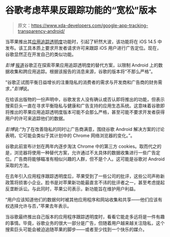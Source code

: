 # 谷歌考虑苹果反跟踪功能的“宽松”版本

> 原文：<https://www.xda-developers.com/google-app-tracking-transparency-android/>

当苹果推出其[应用追踪透明度](https://developer.apple.com/documentation/apptrackingtransparency)功能时，引起了轩然大波，该功能将在 iOS 14.5 中发布。该工具本质上要求开发者请求许可来跟踪 iOS 用户进行广告定位。现在，谷歌显然正在开发自己的类似功能。

*彭博* [报道](https://www.bloomberg.com/news/articles/2021-02-04/google-explores-alternative-to-apple-s-new-anti-tracking-feature?sref=9hGJlFio)谷歌正在探索苹果应用追踪透明度的替代方案，以限制 Android 上的数据收集和跨应用追踪。根据该报告的消息来源，谷歌的版本将“不那么严格”。

“谷歌正试图平衡日益增长的注重隐私的消费者的需求与开发商和广告商的财务需求，”*彭博*说。

在给该出版物的一份声明中，谷歌发言人没有确认或否认即将推出的功能，但表示搜索巨头一直在寻求平衡隐私与健康和广告支持的应用生态系统。这意味着谷歌即将推出的苹果应用追踪透明度版本可能不会那么严格，甚至可能不要求开发者获得用户的许可来追踪他们的数据。

*彭博*说:“为了在改善隐私的同时让广告商满意，围绕谷歌 Android 解决方案的讨论表明，它可能会类似于其计划中的 Chrome 网络浏览器的变化。”。

谷歌此前宣布计划在两年内逐步淘汰 Chrome 中的第三方 cookies。取而代之的是，浏览器将使用一种替代方案，允许通过不太具体的数据收集进行一些广告定位。广告商将能够瞄准有相似兴趣的人群，但不是个人。这可能是谷歌对 Android 采取的方法。

在去年引入应用程序跟踪透明度后，苹果受到了一些公司的批评，这些公司声称新政策将损害小企业。脸书是对苹果新功能最直言不讳的批评者之一，甚至考虑提起反垄断诉讼。与此同时，苹果公司表示，新功能旨在维护用户利益。

“用户应该知道他们的数据何时被其他应用程序和网站收集和共享——他们应该有权选择允许与否，”苹果去年表示。

当谷歌最终推出自己版本的应用程序跟踪透明度时，看看它能走多远将是一件有趣的事情。毕竟，谷歌业务的很大一部分是广告，但随着用户越来越关注隐私，这个搜索巨头可能会被迫追随苹果的脚步——或者至少找到一个快乐的媒介。